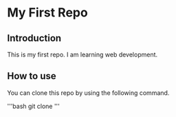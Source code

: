 # My First Repo

## Introduction

This is my first repo. I am learning web development.

## How to use

You can clone this repo by
using the following command.

'''bash
git clone
'''
